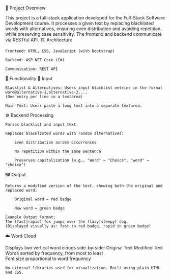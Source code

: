
📌 Project Overview

This project is a full-stack application developed for the Full-Stack Software Development course. It processes a given text by replacing blacklisted words with alternatives, ensuring even distribution and avoiding repetition, while preserving case sensitivity. The frontend and backend communicate via RESTful API.
🏗️ Architecture

    Frontend: HTML, CSS, JavaScript (with Bootstrap)

    Backend: ASP.NET Core (C#)

    Communication: REST API


🔧 Functionality
🎯 Input

    Blacklist & Alternatives: Users input blacklist entries in the format
    word@alternative-1,alternative-2,...
    (One entry per line in a textarea)

    Main Text: Users paste a long text into a separate textarea.

⚙️ Backend Processing

    Parses blacklist and input text.

    Replaces blacklisted words with random alternatives:

        Even distribution across occurrences

        No repetition within the same sentence

        Preserves capitalization (e.g., "Word" → "Choice", "word" → "choice")

🖼️ Output

    Returns a modified version of the text, showing both the original and replaced word:

        Original word = red badge

        New word = green badge

    Example Output Format:
    The (fast|rapid) fox jumps over the (lazy|sleepy) dog.
    (Displayed visually as: fast in red badge, rapid in green badge)

☁️ Word Cloud

Displays two vertical word clouds side-by-side:
Original Text	Modified Text
Words sorted by frequency, from most to least	
Font size proportional to word frequency	

    No external libraries used for visualization. Built using plain HTML and CSS.
